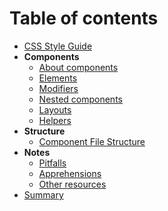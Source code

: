 # Table of contents

- [CSS Style Guide](../README.md)
- **Components**
  - [About components](components.md)
  - [Elements](elements.md)
  - [Modifiers](modifiers.md)
  - [Nested components](nested-components.md)
  - [Layouts](layouts.md)
  - [Helpers](helpers.md)
- **Structure**
  - [Component File Structure](component-file-structure.md)
- **Notes**
  - [Pitfalls](pitfalls.md)
  - [Apprehensions](apprehensions.md)
  - [Other resources](other-resources.md)
- [Summary](summary.md)
